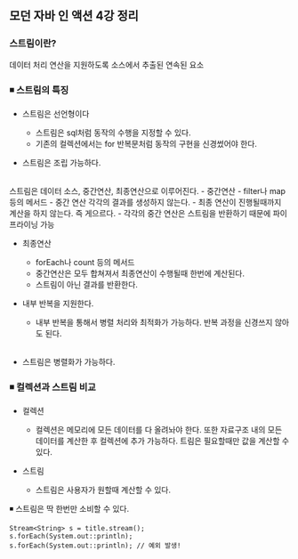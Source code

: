 ## 모던 자바 인 액션 4강 정리


### 스트림이란?
데이터 처리 연산을 지원하도록 소스에서 추출된 연속된 요소
### ◾ 스트림의 특징
- 스트림은 선언형이다
  - 스트림은 sql처럼 동작의 수행을 지정할 수 있다. 
  - 기존의 컬렉션에서는 for 반복문처럼 동작의 구현을 신경썼어야 한다.
    
- 스트림은 조립 가능하다. 
<br>
  스트림은 데이터 소스, 중간연산, 최종연산으로 이루어진다. 
  - 중간연산
    - filter나 map 등의 메서드 
    - 중간 연산 각각의 결과를 생성하지 않는다. 
    - 최종 연산이 진행될때까지 계산을 하지 않는다. 즉 게으르다.
    - 각각의 중간 연산은 스트림을 반환하기 때문에 파이프라이닝 가능
    
  - 최종연산 
    - forEach나 count 등의 메서드 
    - 중간연산은 모두 합쳐져서 최종연산이 수행될때 한번에 계산된다.
    - 스트림이 아닌 결과를 반환한다. 
- 내부 반복을 지원한다.
  - 내부 반복을 통해서 병렬 처리와 최적화가 가능하다. 반복 과정을 신경쓰지 않아도 된다. 
  <br>
  
- 스트림은 병렬화가 가능하다. 

### ◾ 컬렉션과 스트림 비교 
- 컬렉션 
  - 컬렉션은 메모리에 모든 데이터를 다 올려놔야 한다. 또한 자료구조 내의 모든 데이터를 계산한 후 컬렉션에 추가 가능하다. 
트림은 필요할때만 값을 계산할 수 있다.
    
- 스트림 
    - 스트림은 사용자가 원할때 계산할 수 있다. 

◾ 스트림은 딱 한번만 소비할 수 있다. 
````
Stream<String> s = title.stream();
s.forEach(System.out::println);
s.forEach(System.out::println); // 예외 발생! 
````


